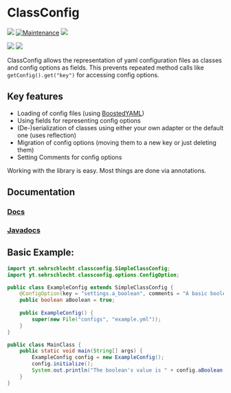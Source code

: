 # ClassConfig
![](https://github.com/sehrschlechtYT/ClassConfig/actions/workflows/tests.yml/badge.svg)
[![Maintenance](https://img.shields.io/badge/Maintained%3F-yes-green.svg)](https://GitHub.com/sehrschlechtYT/KeepItems/graphs/commit-activity)
[![](https://jitpack.io/v/sehrschlechtYT/ClassConfig.svg)](https://jitpack.io/#sehrschlechtYT/ClassConfig)


[![](https://dcbadge.vercel.app/api/server/crHgFwH2Gt)](https://discord.gg/crHgFwH2Gt)
![](https://dcbadge.vercel.app/api/shield/450685365876162573)

ClassConfig allows the representation of yaml configuration files as classes and config options as fields.
This prevents repeated method calls like `getConfig().get("key")` for accessing config options.

## Key features

- Loading of config files (using [BoostedYAML](https://github.com/dejvokep/boosted-yaml))
- Using fields for representing config options
- (De-)serialization of classes using either your own adapter or the default one (uses reflection)
- Migration of config options (moving them to a new key or just deleting them)
- Setting Comments for config options

Working with the library is easy. Most things are done via annotations.

## Documentation

### [Docs](https://sehrschlecht.gitbook.io/classconfig-documentation/)
### [Javadocs](https://sehrschlechtyt.github.io/ClassConfig/javadocs/)

## Basic Example:

```java
import yt.sehrschlecht.classconfig.SimpleClassConfig;
import yt.sehrschlecht.classconfig.options.ConfigOption;

public class ExampleConfig extends SimpleClassConfig {
    @ConfigOption(key = "settings.a_boolean", comments = "A basic boolean setting")
    public boolean aBoolean = true;
    
    public ExampleConfig() {
        super(new File("configs", "example.yml"));
    }
}

public class MainClass {
    public static void main(String[] args) {
        ExampleConfig config = new ExampleConfig();
        config.initialize();
        System.out.println("The boolean's value is " + config.aBoolean + "!");
    }
}
```